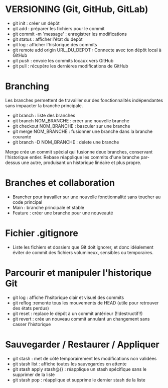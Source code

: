 # VERSIONING (Git, GitHub, GitLab)

- git init : créer un dépôt
- git add : préparer les fichiers pour le commit
- git commit -m 'message' : enregistrer les modifications
- git status : afficher l'état du depôt
- git log : afficher l'historique des commits
- git remote add origin URL_DU_DEPOT : Connecte avec ton dépôt local à GitHub
- git push : envoie les commits locaux vers GitHub
- git pull : récupère les dernières modifications de GitHub

# Branching

Les branches permettent de travailler sur des fonctionnalités indépendantes sans impaacter la branche principale.
- git branch : liste des branches
- git branch NOM_BRANCHE : créer une nouvelle branche
- git checkout NOM_BRANCHE : basculer sur une branche
- git merge NOM_BRANCHE : fusionner une branche dans la branche courante
- git branch -D NOM_BRANCHE : delete une branche

Merge crée un commit spécial qui fusionne deux branches, conservant l'historique entier.
Rebase réapplique les commits d'une branche par-dessus une autre, produisant un historique linéaire et plus propre.

# Branches et collaboration

- Brancher pour travailler sur une nouvelle fonctionnalité sans toucher au code principal
- Main : branche principale et stable
- Feature : créer une branche pour une nouveauté

# Fichier .gitignore

- Liste les fichiers et dossiers que Git doit ignorer, et donc idéalement éviter de commit des fichiers volumineux, sensibles ou temporaires.

# Parcourir et manipuler l'historique Git

- git log : affiche l'hsitorique clair et visuel des commits
- git reflog :remonte tous les mouvements de HEAD (utile pour retrouver des états perdus)
- git reset : replace le dépôt à un commit antérieur (!!destructif!!)
- git revert : crée un nouveau commit annulant un changement sans casser l'historique

# Sauvegarder / Restaurer / Appliquer

- git stash : met de côté temporairement les modifications non validées
- git stash list : affiche toutes les sauvegardes en attente
- git stash apply stash@{} : réapplique un stash spécifique sans le supprimer de la liste
- git stash pop : réapplique et supprime le dernier stash de la liste